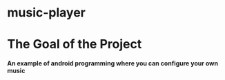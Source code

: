 # music-player #

# The Goal of the Project #

**An example of android programming where you can configure your own music** 
